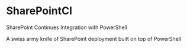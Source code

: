 # SharePointCI
SharePoint Continues Integration with PowerShell

A swiss army knife of SharePoint deployment built on top of PowerShell
